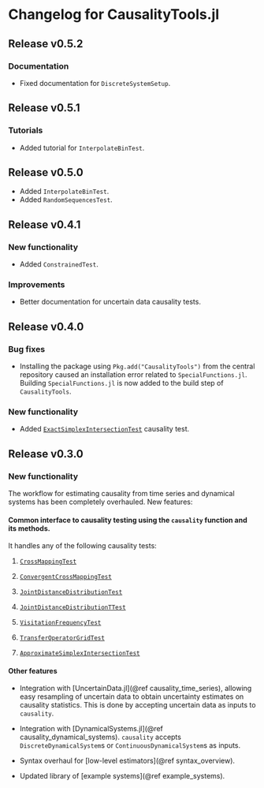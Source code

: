 # Changelog for CausalityTools.jl

## Release v0.5.2

### Documentation

- Fixed documentation for `DiscreteSystemSetup`.

## Release v0.5.1

### Tutorials

- Added tutorial for `InterpolateBinTest`.

## Release v0.5.0

- Added `InterpolateBinTest`.
- Added `RandomSequencesTest`.

## Release v0.4.1

### New functionality

- Added `ConstrainedTest`.

### Improvements

- Better documentation for uncertain data causality tests.

## Release v0.4.0

### Bug fixes

- Installing the package using `Pkg.add("CausalityTools")` from the central repository caused an  installation error related to `SpecialFunctions.jl`. Building `SpecialFunctions.jl` is now added to the build step of `CausalityTools`.

### New functionality

- Added [`ExactSimplexIntersectionTest`](@ref) causality test.

## Release v0.3.0

### New functionality

The workflow for estimating causality from time series and dynamical systems has been completely overhauled. New features:

#### Common interface to causality testing using the `causality` function and its methods. 

It handles any of the following causality tests:

1. [`CrossMappingTest`](@ref)

2. [`ConvergentCrossMappingTest`](@ref)

3. [`JointDistanceDistributionTest`](@ref)

4. [`JointDistanceDistributionTTest`](@ref)

5. [`VisitationFrequencyTest`](@ref)

6. [`TransferOperatorGridTest`](@ref)

7. [`ApproximateSimplexIntersectionTest`](@ref)

#### Other features

- Integration with [UncertainData.jl](@ref causality_time_series), allowing easy resampling of
    uncertain data to obtain uncertainty estimates on causality statistics. This is done
    by accepting uncertain data as inputs to `causality`.

- Integration with [DynamicalSystems.jl](@ref causality_dynamical_systems). `causality` accepts
    `DiscreteDynamicalSystem`s or `ContinuousDynamicalSystem`s as inputs.

- Syntax overhaul for [low-level estimators](@ref syntax_overview).

- Updated library of [example systems](@ref example_systems).
